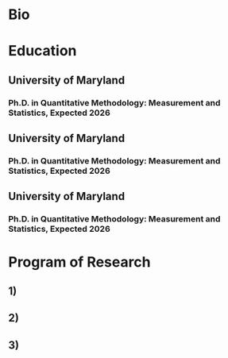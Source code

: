 # Bio

# Education
## University of Maryland 
### Ph.D. in Quantitative Methodology: Measurement and Statistics, Expected 2026

## University of Maryland 
### Ph.D. in Quantitative Methodology: Measurement and Statistics, Expected 2026

## University of Maryland 
### Ph.D. in Quantitative Methodology: Measurement and Statistics, Expected 2026

# Program of Research

## 1)
## 2)
## 3)
